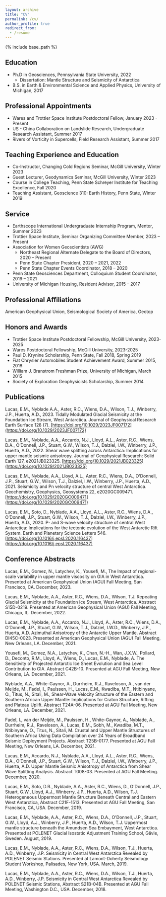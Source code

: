 ```yaml
---
layout: archive
title: "CV"
permalink: /cv/
author_profile: true
redirect_from:
  - /resume
---
```


{% include base_path %}


## Education
* Ph.D in Geosciences, Pennsylvania State University, 2022
	* Dissertation: Mantle Structure and Seismicity of Antarctica
* B.S. in Earth & Environmental Science and Applied Physics, University of Michigan, 2017 


## Professional Appointments
* Wares and Trottier Space Institute Postdoctoral Fellow, January 2023 - Present
* US - China Collaboration on Landslide Research, Undergraduate Research Assistant, Summer 2017
* Rivers of Vorticity in Supercells, Field Research Assistant, Summer 2017
	
	
## Teaching Experience and Education
* Co-Instructor, Changing Cold Regions Seminar, McGill University, Winter 2023
* Guest Lecturer, Geodynamics Seminar, McGill University, Winter 2023
* Course in College Teaching, Penn State Schreyer Institute for Teaching Excellence, Fall 2020
* Teaching Assistant, Geoscience 310: Earth History, Penn State, Winter 2019


## Service
* Earthscope International Undergraduate Internship Program, Mentor, Summer 2023
* Trottier Space Institute, Seminar Organizing Committee Member, 2023 – Present
* Association for Women Geoscientists (AWG)
	* Northeast Regional Alternate Delegate to the Board of Directors, 2020 – Present
	* Penn State Chapter President, 2020 – 2021, 2022     
	* Penn State Chapter Events Coordinator, 2018 – 2020
* Penn State Geosciences Department, Colloquium Student Coordinator, 2019 – 2021
* University of Michigan Housing, Resident Advisor, 2015 – 2017


## Professional Affiliations
American Geophysical Union, Seismological Society of America, Geotop


## Honors and Awards
* Trottier Space Institute Postdoctoral Fellowship, McGill University, 2023-2025
* Wares Postdoctoral Fellowship, McGill University, 2023-2025
* Paul D. Krynine Scholarship, Penn State, Fall 2018, Spring 2019
* Fiat Chrysler Automobiles Student Achievement Award, Summer 2015, 2018
* William J. Branstrom Freshman Prize, University of Michigan, March 2015
* Society of Exploration Geophysicists Scholarship, Summer 2014 


  
## Publications
Lucas, E.M., Nyblade A.A., Aster, R.C., Wiens, D.A., Wilson, T.J., Winberry, J.P., Huerta, A.D., 2023. 
Tidally Modulated Glacial Seismicity at the Foundation Ice Stream,
West Antarctica. Journal of Geophysical Research Earth Surface 128 (7). [https://doi.org/10.1029/2023JF007172](https://doi.org/10.1029/2023JF007172) 

Lucas, E.M., Nyblade, A.A., Accardo, N.J., Lloyd, A.L., Aster, R.C., Wiens, D.A., 
O’Donnell, J.P., Stuart, G.W., Wilson, T.J., Dalziel, I.W., Winberry, J.P., Huerta, A.D., 2022. Shear wave splitting across Antarctica: Implications for upper mantle seismic anisotropy. 
Journal of Geophysical Research: Solid Earth 127, e2021JB023325.
[https://doi.org/10.1029/2021JB023325](https://doi.org/10.1029/2021JB023325) 

Lucas, E.M., Nyblade, A.A., Lloyd, A.L., Aster, R.C., Wiens, D.A., O’Donnell, 
J.P., Stuart, G.W., Wilson, T.J., Dalziel, I.W., Winberry, J.P., Huerta, A.D., 2021. 
Seismicity and Pn velocity structure of central West Antarctica. Geochemistry, 
Geophysics, Geosystems 22, e2020GC009471. [https://doi.org/10.1029/2020GC009471](https://doi.org/10.1029/2020GC009471) 

 
Lucas, E.M., Soto, D., Nyblade, A.A., Lloyd, A.L., Aster, R.C., Wiens, D.A., O’Donnell, 
J.P., Stuart, G.W., Wilson, T.J., Dalziel, I.W., Winberry, J.P., Huerta, A.D., 2020. 
P- and S-wave velocity structure of central West Antarctica: Implications for the tectonic 
evolution of the West Antarctic Rift System. Earth and Planetary Science Letters 546.
[https://doi.org/10.1016/j.epsl.2020.116437](https://doi.org/10.1016/j.epsl.2020.116437)

## Conference Abstracts 
Lucas, E.M., Gomez, N., Latychev, K., Yousefi, M., The Impact of regional-scale variability in upper mantle viscosity on GIA in West Antarctica. Presented at American Geophysical Union (AGU) Fall Meeting, San Francisco, CA. December, 2023. 

Lucas, E.M., Nyblade, A.A., Aster, R.C., Wiens, D.A., Wilson, T.J. Repeating Glacial Seismicity at the Foundation Ice Stream, West Antarctica. Abstract S15D-0219. Presented at American Geophysical Union (AGU) Fall Meeting, Chicago, IL. December, 2022. 

Lucas, E.M., Nyblade, A.A., Accardo, N.J., Lloyd, A., Aster, R.C., Wiens, D.A., O’Donnell, J.P., Stuart, G.W., Wilson, T.J., Dalziel, I.W.D., Winberry, J.P., Huerta, A.D. Azimuthal Anisotropy of the Antarctic Upper Mantle. Abstract DI45C-0023. Presented at American Geophysical Union (AGU) Fall Meeting, New Orleans, LA. December, 2021. 

Yousefi, M., Gomez, N.A., Latychev, K., Chan, N.-H., Wan, J.X.W., Pollard, D., Deconto, R.M., Lloyd, A., Wiens, D., Lucas, E.M., Nyblade, A. The Sensitivity of Projected Antarctic Ice Sheet Evolution and Sea Level Contribution to GIA. Abstract C42B-10. Presented at AGU Fall Meeting, New Orleans, LA. December, 2021.

Nyblade, A.A., White-Gaynor, A., Durrheim, R.J., Raveloson, A., van der Meijde, M., Fadel, I., Paulssen, H., Lucas, E.M., Kwadiba, M.T., Ntibinyane, O., Titus, N., Sitali, M., Shear-Wave Velocity Structure of the Eastern and Southern African Upper Mantle: Implications for Craton Structure, Rifting and Plateau Uplift. Abstract T24A-06. Presented at AGU Fall Meeting, New Orleans, LA. December, 2021.

Fadel, I., van der Meijde, M., Paulssen, H., White-Gaynor, A., Nyblade, A., Durrheim, R.J., Raveloson, A., Lucas, E.M., Sobh, M., Kwadiba, M.T., Ntibinyane, O., Titus, N., Sitali, M. Crustal and Upper Mantle Structures of Southern Africa Using Data Compilation over 24 Years of Broadband Seismic Deployment Projects. Abstract T25B-0177. Presented at AGU Fall Meeting, New Orleans, LA. December, 2021. 

Lucas, E.M., Accardo, N.J., Nyblade, A.A., Lloyd, A.L., Aster, R.C., Wiens, D.A., O’Donnell, J.P., Stuart, G.W., Wilson, T.J., Dalziel, I.W., Winberry, J.P., Huerta, A.D. Upper Mantle Seismic Anisotropy of Antarctica from Shear Wave Splitting Analysis. Abstract T008-03. Presented at AGU Fall Meeting. December, 2020.

Lucas, E.M., Soto, D.R., Nyblade, A.A., Aster, R.C., Wiens, D., O'Donnell, J.P., Stuart, G.W., Lloyd, A.J., Winberry, J.P., Huerta, A.D., Wilson, T.J. Heterogeneous Uppermost Mantle Structure Beneath Central and Eastern West Antarctica, Abstract C21F-1513. Presented at AGU Fall Meeting, San Francisco, CA, USA. December, 2019.  

Lucas, E.M., Nyblade, A.A., Aster, R.C., Wiens, D.A., O'Donnell, J.P., Stuart, G.W., Lloyd, A.J., Winberry, J.P., Huerta, A.D., Wilson, T.J. Uppermost mantle structure beneath the Amundsen Sea Embayment, West Antarctica. Presented at POLENET Glacial Isostatic Adjustment Training School, Gävle, Sweden. August, 2019. 

Lucas, E.M., Nyblade, A.A., Aster, R.C., Wiens, D.A., Wilson, T.J., Huerta, A.D., Winberry, J.P. Seismicity in Central West Antarctica Revealed by POLENET Seismic Stations. Presented at Lamont-Doherty Seismology Student Workshop, Palisades, New York, USA. March, 2019. 

Lucas, E.M., Nyblade, A.A., Aster, R.C., Wiens, D.A., Wilson, T.J., Huerta, A.D., Winberry, J.P. Seismicity in Central West Antarctica Revealed by POLENET Seismic Stations, Abstract S21B-04B. Presented at AGU Fall Meeting, Washington D.C., USA. December, 2018.

  
  
